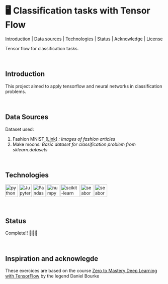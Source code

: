 # 🖥 Classification tasks with Tensor Flow
[Introduction](#introduction_h) | [Data sources](#data_collection) | [Technologies](#technologies_h) | [Status](#status_h) | [Acknowledge](#acknowledge_h) | [License](#license_h)

<p>Tensor flow for classification tasks.</p><br>

<h2>Introduction<a name="introduction_h"></a></h2>
<p>This project aimed to apply tensorflow and neural networks in classification problems. </p><br>

<h2>Data Sources<a name="data_collection"></a></h2>
<p>Dataset used:
<ol>
  <li>Fashion MNIST<a href="https://github.com/zalandoresearch/fashion-mnist"> [Link]</a> <i>: Images of fashion articles</i></li>  
  <li>Make moons<i>: Basic dataset for classification problem from sklearn.datasets</i></li>   
</ol></p> <br>

<h2>Technologies<a name="technologies_h"></a></h2>
<p></p>
<a href="https://www.python.org"><img src='https://raw.githubusercontent.com/get-icon/geticon/master/icons/python.svg' width="40" height="40" alt='python'/></a>
<a href="https://jupyter.org/"><img src='https://raw.githubusercontent.com/gilbarbara/logos/f4c8e8b933aa80ce83b6d6d387e016bf4cb4e376/logos/jupyter.svg' width="40" height="40" alt='Jupyter notebook'/></a>
<a href="https://pandas.pydata.org/"><img src='https://numfocus.org/wp-content/uploads/2016/07/pandas-logo-300.png' width="40" height="40" alt='Pandas'/></a>
<a href="https://numpy.org/"><img src='https://raw.githubusercontent.com/gilbarbara/logos/f4c8e8b933aa80ce83b6d6d387e016bf4cb4e376/logos/numpy.svg' width="40" height="40" alt='numpy'/></a>
<a href="https://scikit-learn.org/stable/"><img src='https://upload.wikimedia.org/wikipedia/commons/thumb/0/05/Scikit_learn_logo_small.svg/1200px-Scikit_learn_logo_small.svg.png' width="60" height="40" alt='scikit-learn'/></a>
<a href="https://seaborn.pydata.org/"><img src='https://seaborn.pydata.org/_images/logo-mark-lightbg.svg' width="40" height="40" alt='seaborn'/></a>
<a href="https://www.tensorflow.org/"><img src='https://seeklogo.com/images/T/tensorflow-logo-02FCED4F98-seeklogo.com.png' width="40" height="40" alt='seaborn'/></a><p></p><br>

<h2>Status <a name="status_h"></a></h2>
<p>Complete!! 🎉🎉🎉</p><br>

<h2>Inspiration and acknowlegde <a name="acknowledge_h"></h2>
<p>These exercices are based on the course <a href='https://www.udemy.com/course/tensorflow-developer-certificate-machine-learning-zero-to-mastery/'>Zero to Mastery Deep Learning with TensorFlow</a> by the legend Daniel Bourke</p>
